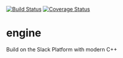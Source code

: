 [![Build Status](https://travis-ci.org/DEGoodmanWilson/engine.svg)](https://travis-ci.org/DEGoodmanWilson/engine)
[![Coverage Status](https://codecov.io/gh/DEGoodmanWilson/engine/branch/master/graph/badge.svg)](https://codecov.io/gh/DEGoodmanWilson/engine)

# engine

Build on the Slack Platform with modern C++